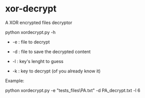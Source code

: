 # xor-decrypt
A XOR encrypted files decryptor

python xordecrypt.py -h

- -e : file to decrypt

- -d : file to save the decrypted content

- -l : key's lenght to guess
- -k : key to decrypt (of you already know it)

Example:

python xordecrypt.py -e "tests_files\PA.txt" -d PA_decrypt.txt -l 6
